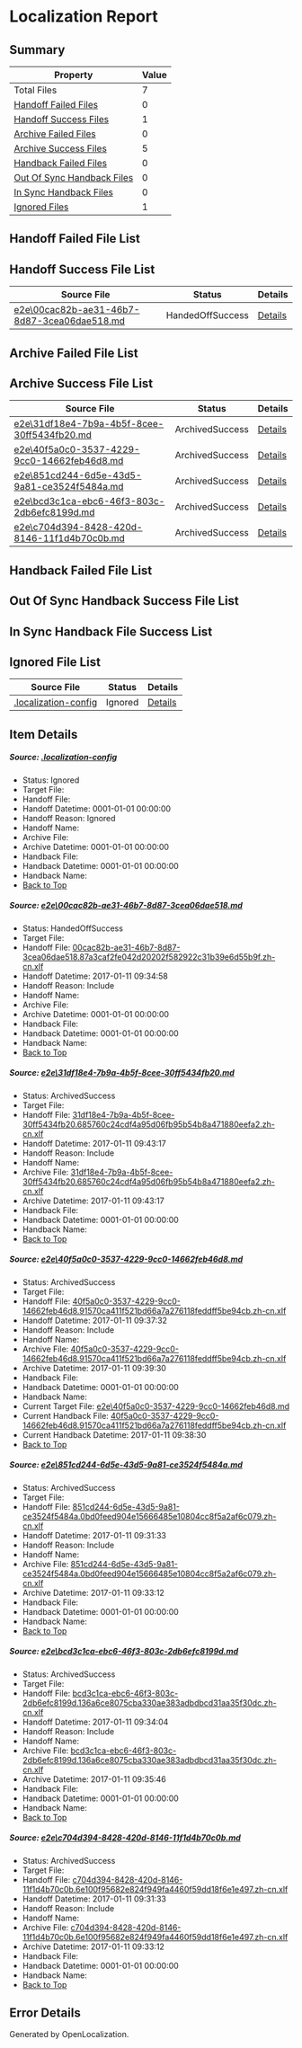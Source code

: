 # <a name='report-top'></a> Localization Report

## Summary
 Property | Value 
 -------- | ----- 
 Total Files | 7
[ Handoff Failed Files ](#handoff-failed-list)| 0
[ Handoff Success Files ](#handoff-success-list)| 1
[ Archive Failed Files ](#archive-failed-list)| 0
[ Archive Success Files ](#archive-success-list)| 5
[ Handback Failed Files ](#handback-failed-list)| 0
[ Out Of Sync Handback Files ](#outofsync-handback-success-list)| 0
[ In Sync Handback Files ](#insync-handback-success-list)| 0
[ Ignored Files ](#ignored-list)| 1

## <a name='handoff-failed-list'></a> Handoff Failed File List

## <a name='handoff-success-list'></a> Handoff Success File List
 Source File | Status | Details 
 ----------- | ------ | ------- 
 [e2e\00cac82b-ae31-46b7-8d87-3cea06dae518.md](https://github.com/OpenLocalizationTestOrg/ol-test0/blob/50f1c557581c5f378e6f0f7ac0780f1fb3de22eb/e2e/00cac82b-ae31-46b7-8d87-3cea06dae518.md) | HandedOffSuccess | [Details](#6204363c13707350ba909847cf948b7da4f3ffac1)

## <a name='archive-failed-list'></a> Archive Failed File List

## <a name='archive-success-list'></a> Archive Success File List
 Source File | Status | Details 
 ----------- | ------ | ------- 
 [e2e\31df18e4-7b9a-4b5f-8cee-30ff5434fb20.md](https://github.com/OpenLocalizationTestOrg/ol-test0/blob/2d7974c43230a3a741b2ac7a0130877fc2d1f688/e2e/31df18e4-7b9a-4b5f-8cee-30ff5434fb20.md) | ArchivedSuccess | [Details](#70f0980cdc17ed59dcfc2de44fe56e1e80d98b232)
 [e2e\40f5a0c0-3537-4229-9cc0-14662feb46d8.md](https://github.com/OpenLocalizationTestOrg/ol-test0/blob/607129ad8a415562ec525b138f1d6ac1d6ef3fb3/e2e/40f5a0c0-3537-4229-9cc0-14662feb46d8.md) | ArchivedSuccess | [Details](#9d9e4f01c790655625c31c71ac503094f36fce4b3)
 [e2e\851cd244-6d5e-43d5-9a81-ce3524f5484a.md](https://github.com/OpenLocalizationTestOrg/ol-test0/blob/ade4ea0cc8cb9eb35b6a3d8698d6407bc6704c9f/e2e/851cd244-6d5e-43d5-9a81-ce3524f5484a.md) | ArchivedSuccess | [Details](#19a56362724e3a6926ceebc12e8aeb00eda994c74)
 [e2e\bcd3c1ca-ebc6-46f3-803c-2db6efc8199d.md](https://github.com/OpenLocalizationTestOrg/ol-test0/blob/0b9dac2bc01c878e4abd8d171fb6af1eb747335c/e2e/bcd3c1ca-ebc6-46f3-803c-2db6efc8199d.md) | ArchivedSuccess | [Details](#c27936a70c5c21075b4ddda987fd25f55845c5655)
 [e2e\c704d394-8428-420d-8146-11f1d4b70c0b.md](https://github.com/OpenLocalizationTestOrg/ol-test0/blob/ade4ea0cc8cb9eb35b6a3d8698d6407bc6704c9f/e2e/c704d394-8428-420d-8146-11f1d4b70c0b.md) | ArchivedSuccess | [Details](#03c9a2b188e7d1bbb60d29013656834105cc06d46)

## <a name='handback-failed-list'></a> Handback Failed File List

## <a name='outofsync-handback-success-list'></a> Out Of Sync Handback Success File List

## <a name='insync-handback-success-list'></a> In Sync Handback File Success List

## <a name='ignored-list'></a> Ignored File List
 Source File | Status | Details 
 ----------- | ------ | ------- 
 [.localization-config](https://github.com/OpenLocalizationTestOrg/ol-test0/blob/2d7974c43230a3a741b2ac7a0130877fc2d1f688/.localization-config) | Ignored | [Details](#cb0632cf59c1387fc1742bfb9fa3c47f87e2e5c90)

## Item Details
##### <a name='cb0632cf59c1387fc1742bfb9fa3c47f87e2e5c90'></a> Source: [.localization-config](https://github.com/OpenLocalizationTestOrg/ol-test0/blob/2d7974c43230a3a741b2ac7a0130877fc2d1f688/.localization-config)
* Status: Ignored
* Target File: 
* Handoff File: 
* Handoff Datetime: 0001-01-01 00:00:00
* Handoff Reason: Ignored
* Handoff Name: 
* Archive File: 
* Archive Datetime: 0001-01-01 00:00:00
* Handback File: 
* Handback Datetime: 0001-01-01 00:00:00
* Handback Name: 
* [Back to Top](#report-top)

##### <a name='6204363c13707350ba909847cf948b7da4f3ffac1'></a> Source: [e2e\00cac82b-ae31-46b7-8d87-3cea06dae518.md](https://github.com/OpenLocalizationTestOrg/ol-test0/blob/50f1c557581c5f378e6f0f7ac0780f1fb3de22eb/e2e/00cac82b-ae31-46b7-8d87-3cea06dae518.md)
* Status: HandedOffSuccess
* Target File: 
* Handoff File: [00cac82b-ae31-46b7-8d87-3cea06dae518.87a3caf2fe042d20202f582922c31b39e6d55b9f.zh-cn.xlf](https://github.com/OpenLocalizationTestOrg/ol-test0-handoff/blob/d1bb6d6cad01c6cd00083cf45852c0a707ea8656/ol-handoff/OpenLocalizationTestOrg/ol-test0-zhcn/shujia/ht/00cac82b-ae31-46b7-8d87-3cea06dae518.87a3caf2fe042d20202f582922c31b39e6d55b9f.zh-cn.xlf)
* Handoff Datetime: 2017-01-11 09:34:58
* Handoff Reason: Include
* Handoff Name: 
* Archive File: 
* Archive Datetime: 0001-01-01 00:00:00
* Handback File: 
* Handback Datetime: 0001-01-01 00:00:00
* Handback Name: 
* [Back to Top](#report-top)

##### <a name='70f0980cdc17ed59dcfc2de44fe56e1e80d98b232'></a> Source: [e2e\31df18e4-7b9a-4b5f-8cee-30ff5434fb20.md](https://github.com/OpenLocalizationTestOrg/ol-test0/blob/2d7974c43230a3a741b2ac7a0130877fc2d1f688/e2e/31df18e4-7b9a-4b5f-8cee-30ff5434fb20.md)
* Status: ArchivedSuccess
* Target File: 
* Handoff File: [31df18e4-7b9a-4b5f-8cee-30ff5434fb20.685760c24cdf4a95d06fb95b54b8a471880eefa2.zh-cn.xlf](https://github.com/OpenLocalizationTestOrg/ol-test0-handoff/blob/ff7cea07257204d1e9d8b55856943d6f8c7133d4/ol-handoff/OpenLocalizationTestOrg/ol-test0-zhcn/shujia/ht/31df18e4-7b9a-4b5f-8cee-30ff5434fb20.685760c24cdf4a95d06fb95b54b8a471880eefa2.zh-cn.xlf)
* Handoff Datetime: 2017-01-11 09:43:17
* Handoff Reason: Include
* Handoff Name: 
* Archive File: [31df18e4-7b9a-4b5f-8cee-30ff5434fb20.685760c24cdf4a95d06fb95b54b8a471880eefa2.zh-cn.xlf](https://github.com/OpenLocalizationTestOrg/ol-test0-handoff/blob/783ccc6d5906ff9cd8989fc8b7e52b6993c24c98/ol-archive/OpenLocalizationTestOrg/ol-test0-zhcn/shujia/ht/31df18e4-7b9a-4b5f-8cee-30ff5434fb20.685760c24cdf4a95d06fb95b54b8a471880eefa2.zh-cn.xlf)
* Archive Datetime: 2017-01-11 09:43:17
* Handback File: 
* Handback Datetime: 0001-01-01 00:00:00
* Handback Name: 
* [Back to Top](#report-top)

##### <a name='9d9e4f01c790655625c31c71ac503094f36fce4b3'></a> Source: [e2e\40f5a0c0-3537-4229-9cc0-14662feb46d8.md](https://github.com/OpenLocalizationTestOrg/ol-test0/blob/607129ad8a415562ec525b138f1d6ac1d6ef3fb3/e2e/40f5a0c0-3537-4229-9cc0-14662feb46d8.md)
* Status: ArchivedSuccess
* Target File: 
* Handoff File: [40f5a0c0-3537-4229-9cc0-14662feb46d8.91570ca411f521bd66a7a276118feddff5be94cb.zh-cn.xlf](https://github.com/OpenLocalizationTestOrg/ol-test0-handoff/blob/539c0eafd6bc22fbcb31ba4d7769078733825211/ol-handoff/OpenLocalizationTestOrg/ol-test0-zhcn/shujia/ht/40f5a0c0-3537-4229-9cc0-14662feb46d8.91570ca411f521bd66a7a276118feddff5be94cb.zh-cn.xlf)
* Handoff Datetime: 2017-01-11 09:37:32
* Handoff Reason: Include
* Handoff Name: 
* Archive File: [40f5a0c0-3537-4229-9cc0-14662feb46d8.91570ca411f521bd66a7a276118feddff5be94cb.zh-cn.xlf](https://github.com/OpenLocalizationTestOrg/ol-test0-handoff/blob/8d8097df9458e5e02638c10dcc583b27e393b16e/ol-archive/OpenLocalizationTestOrg/ol-test0-zhcn/shujia/ht/40f5a0c0-3537-4229-9cc0-14662feb46d8.91570ca411f521bd66a7a276118feddff5be94cb.zh-cn.xlf)
* Archive Datetime: 2017-01-11 09:39:30
* Handback File: 
* Handback Datetime: 0001-01-01 00:00:00
* Handback Name: 
* Current Target File: [e2e\40f5a0c0-3537-4229-9cc0-14662feb46d8.md](https://github.com/OpenLocalizationTestOrg/ol-test0-zhcn/blob/ed8a6d97ccdf5f971135dc8cfc34be18e451e378/e2e/40f5a0c0-3537-4229-9cc0-14662feb46d8.md)
* Current Handback File: [40f5a0c0-3537-4229-9cc0-14662feb46d8.91570ca411f521bd66a7a276118feddff5be94cb.zh-cn.xlf](https://github.com/OpenLocalizationTestOrg/ol-test0-handback/blob/0e940589c50700e42dcdb77614b0678129218d8e/ol-handback/OpenLocalizationTestOrg/ol-test0-zhcn/shujia/ht/40f5a0c0-3537-4229-9cc0-14662feb46d8.91570ca411f521bd66a7a276118feddff5be94cb.zh-cn.xlf)
* Current Handback Datetime: 2017-01-11 09:38:30
* [Back to Top](#report-top)

##### <a name='19a56362724e3a6926ceebc12e8aeb00eda994c74'></a> Source: [e2e\851cd244-6d5e-43d5-9a81-ce3524f5484a.md](https://github.com/OpenLocalizationTestOrg/ol-test0/blob/ade4ea0cc8cb9eb35b6a3d8698d6407bc6704c9f/e2e/851cd244-6d5e-43d5-9a81-ce3524f5484a.md)
* Status: ArchivedSuccess
* Target File: 
* Handoff File: [851cd244-6d5e-43d5-9a81-ce3524f5484a.0bd0feed904e15666485e10804cc8f5a2af6c079.zh-cn.xlf](https://github.com/OpenLocalizationTestOrg/ol-test0-handoff/blob/236731fb44086b925a5c5035241ed92abd6624bb/ol-handoff/OpenLocalizationTestOrg/ol-test0-zhcn/shujia/ht/851cd244-6d5e-43d5-9a81-ce3524f5484a.0bd0feed904e15666485e10804cc8f5a2af6c079.zh-cn.xlf)
* Handoff Datetime: 2017-01-11 09:31:33
* Handoff Reason: Include
* Handoff Name: 
* Archive File: [851cd244-6d5e-43d5-9a81-ce3524f5484a.0bd0feed904e15666485e10804cc8f5a2af6c079.zh-cn.xlf](https://github.com/OpenLocalizationTestOrg/ol-test0-handoff/blob/42f3a35a89effc90bbc56c892cccb68a92bac4e5/ol-archive/OpenLocalizationTestOrg/ol-test0-zhcn/shujia/ht/851cd244-6d5e-43d5-9a81-ce3524f5484a.0bd0feed904e15666485e10804cc8f5a2af6c079.zh-cn.xlf)
* Archive Datetime: 2017-01-11 09:33:12
* Handback File: 
* Handback Datetime: 0001-01-01 00:00:00
* Handback Name: 
* [Back to Top](#report-top)

##### <a name='c27936a70c5c21075b4ddda987fd25f55845c5655'></a> Source: [e2e\bcd3c1ca-ebc6-46f3-803c-2db6efc8199d.md](https://github.com/OpenLocalizationTestOrg/ol-test0/blob/0b9dac2bc01c878e4abd8d171fb6af1eb747335c/e2e/bcd3c1ca-ebc6-46f3-803c-2db6efc8199d.md)
* Status: ArchivedSuccess
* Target File: 
* Handoff File: [bcd3c1ca-ebc6-46f3-803c-2db6efc8199d.136a6ce8075cba330ae383adbdbcd31aa35f30dc.zh-cn.xlf](https://github.com/OpenLocalizationTestOrg/ol-test0-handoff/blob/9166af9543d669c72b33b23a58a9a462b2437acd/ol-handoff/OpenLocalizationTestOrg/ol-test0-zhcn/shujia/ht/bcd3c1ca-ebc6-46f3-803c-2db6efc8199d.136a6ce8075cba330ae383adbdbcd31aa35f30dc.zh-cn.xlf)
* Handoff Datetime: 2017-01-11 09:34:04
* Handoff Reason: Include
* Handoff Name: 
* Archive File: [bcd3c1ca-ebc6-46f3-803c-2db6efc8199d.136a6ce8075cba330ae383adbdbcd31aa35f30dc.zh-cn.xlf](https://github.com/OpenLocalizationTestOrg/ol-test0-handoff/blob/40e7be49a1e4ac79cf4ac602e3fc4e19373900ae/ol-archive/OpenLocalizationTestOrg/ol-test0-zhcn/shujia/ht/bcd3c1ca-ebc6-46f3-803c-2db6efc8199d.136a6ce8075cba330ae383adbdbcd31aa35f30dc.zh-cn.xlf)
* Archive Datetime: 2017-01-11 09:35:46
* Handback File: 
* Handback Datetime: 0001-01-01 00:00:00
* Handback Name: 
* [Back to Top](#report-top)

##### <a name='03c9a2b188e7d1bbb60d29013656834105cc06d46'></a> Source: [e2e\c704d394-8428-420d-8146-11f1d4b70c0b.md](https://github.com/OpenLocalizationTestOrg/ol-test0/blob/ade4ea0cc8cb9eb35b6a3d8698d6407bc6704c9f/e2e/c704d394-8428-420d-8146-11f1d4b70c0b.md)
* Status: ArchivedSuccess
* Target File: 
* Handoff File: [c704d394-8428-420d-8146-11f1d4b70c0b.6e100f95682e824f949fa4460f59dd18f6e1e497.zh-cn.xlf](https://github.com/OpenLocalizationTestOrg/ol-test0-handoff/blob/236731fb44086b925a5c5035241ed92abd6624bb/ol-handoff/OpenLocalizationTestOrg/ol-test0-zhcn/shujia/ht/c704d394-8428-420d-8146-11f1d4b70c0b.6e100f95682e824f949fa4460f59dd18f6e1e497.zh-cn.xlf)
* Handoff Datetime: 2017-01-11 09:31:33
* Handoff Reason: Include
* Handoff Name: 
* Archive File: [c704d394-8428-420d-8146-11f1d4b70c0b.6e100f95682e824f949fa4460f59dd18f6e1e497.zh-cn.xlf](https://github.com/OpenLocalizationTestOrg/ol-test0-handoff/blob/42f3a35a89effc90bbc56c892cccb68a92bac4e5/ol-archive/OpenLocalizationTestOrg/ol-test0-zhcn/shujia/ht/c704d394-8428-420d-8146-11f1d4b70c0b.6e100f95682e824f949fa4460f59dd18f6e1e497.zh-cn.xlf)
* Archive Datetime: 2017-01-11 09:33:12
* Handback File: 
* Handback Datetime: 0001-01-01 00:00:00
* Handback Name: 
* [Back to Top](#report-top)


## Error Details

Generated by OpenLocalization.
